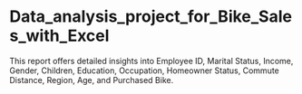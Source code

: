 # Data_analysis_project_for_Bike_Sales_with_Excel
This report offers detailed insights into Employee ID, Marital Status, Income, Gender, Children, Education, Occupation, Homeowner Status, Commute Distance, Region, Age, and Purchased Bike.
